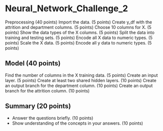 # Neural_Network_Challenge_2

Preprocessing (40 points)
Import the data. (5 points)
Create y_df with the attrition and department columns. (5 points)
Choose 10 columns for X. (5 points)
Show the data types of the X columns. (5 points)
Split the data into training and testing sets. (5 points)
Encode all X data to numeric types. (5 points)
Scale the X data. (5 points)
Encode all y data to numeric types. (5 points)

## Model (40 points)
Find the number of columns in the X training data. (5 points)
Create an input layer. (5 points)
Create at least two shared hidden layers. (10 points)
Create an output branch for the department column. (10 points)
Create an output branch for the attrition column. (10 points)

## Summary (20 points)
- Answer the questions briefly. (10 points)
- Show understanding of the concepts in your answers. (10 points)